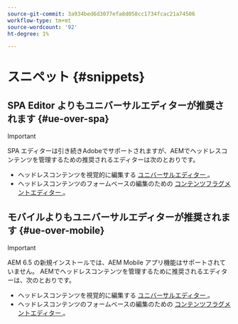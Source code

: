 ```yaml
---
source-git-commit: 3a934bed6d3077efa8d058cc1734fcac21a74506
workflow-type: tm+mt
source-wordcount: '92'
ht-degree: 1%

---
```

# スニペット {#snippets}

## SPA Editor よりもユニバーサルエディターが推奨されます {#ue-over-spa}

>[!IMPORTANT]
>
>SPA エディターは引き続きAdobeでサポートされますが、AEMでヘッドレスコンテンツを管理するための推奨されるエディターは次のとおりです。
>
>* ヘッドレスコンテンツを視覚的に編集する [ ユニバーサルエディター ](/help/sites-developing/universal-editor/introduction.md)。
>* ヘッドレスコンテンツのフォームベースの編集のための [ コンテンツフラグメントエディター ](/help/assets/content-fragments/content-fragments-managing.md)。

## モバイルよりもユニバーサルエディターが推奨されます {#ue-over-mobile}

>[!IMPORTANT]
>
>AEM 6.5 の新規インストールでは、AEM Mobile アプリ機能はサポートされていません。 AEMでヘッドレスコンテンツを管理するために推奨されるエディターは、次のとおりです。
>
>* ヘッドレスコンテンツを視覚的に編集する [ ユニバーサルエディター ](/help/sites-developing/universal-editor/introduction.md)。
>* ヘッドレスコンテンツのフォームベースの編集のための [ コンテンツフラグメントエディター ](/help/assets/content-fragments/content-fragments-managing.md)。
